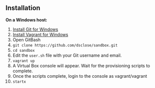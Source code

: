 Installation
------------

**On a Windows host:**

1. [Install Git for Windows](https://git-scm.com/download/win)
2. [Install Vagrant for Windows](https://www.vagrantup.com/downloads.html)
3. Open GitBash
4. `git clone https://github.com/dsclose/sandbox.git`
5. `cd sandbox`
6. Edit the `user.sh` file with your Git username and email.
7. `vagrant up`
8. A Virtual Box console will appear. Wait for the provisioning scripts to complete.
9. Once the scripts complete, login to the console as vagrant/vagrant
10. `startx`
